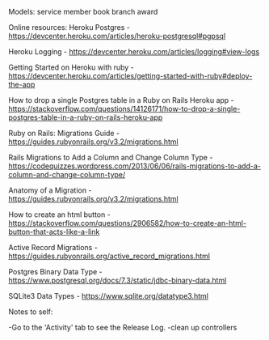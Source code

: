 Models:
service member
book
branch
award

Online resources:
Heroku Postgres - https://devcenter.heroku.com/articles/heroku-postgresql#pgpsql

Heroku Logging - https://devcenter.heroku.com/articles/logging#view-logs

Getting Started on Heroku with ruby - https://devcenter.heroku.com/articles/getting-started-with-ruby#deploy-the-app

How to drop a single Postgres table in a Ruby on Rails Heroku app - https://stackoverflow.com/questions/14126171/how-to-drop-a-single-postgres-table-in-a-ruby-on-rails-heroku-app

Ruby on Rails: Migrations Guide - https://guides.rubyonrails.org/v3.2/migrations.html

Rails Migrations to Add a Column and Change Column Type - https://codequizzes.wordpress.com/2013/06/06/rails-migrations-to-add-a-column-and-change-column-type/

Anatomy of a Migration - https://guides.rubyonrails.org/v3.2/migrations.html

How to create an html button - https://stackoverflow.com/questions/2906582/how-to-create-an-html-button-that-acts-like-a-link

Active Record Migrations - https://guides.rubyonrails.org/active_record_migrations.html

Postgres Binary Data Type - https://www.postgresql.org/docs/7.3/static/jdbc-binary-data.html

SQLite3 Data Types - https://www.sqlite.org/datatype3.html




Notes to self:

-Go to the 'Activity' tab to see the Release Log.
-clean up controllers